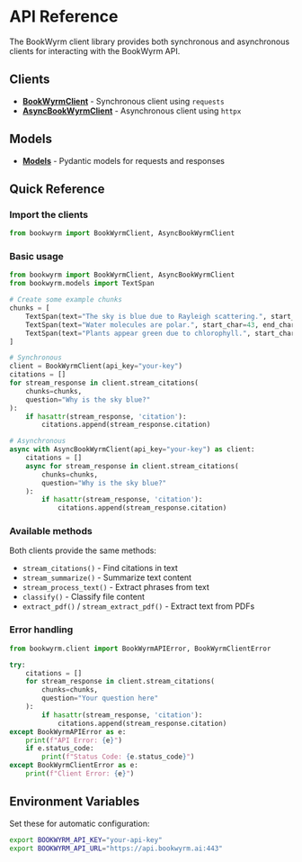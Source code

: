 # API Reference

The BookWyrm client library provides both synchronous and asynchronous clients for interacting with the BookWyrm API.

## Clients

- **[BookWyrmClient](client.md)** - Synchronous client using `requests`
- **[AsyncBookWyrmClient](async-client.md)** - Asynchronous client using `httpx`

## Models

- **[Models](models.md)** - Pydantic models for requests and responses

## Quick Reference

### Import the clients

```python
from bookwyrm import BookWyrmClient, AsyncBookWyrmClient
```

### Basic usage

```python
from bookwyrm import BookWyrmClient, AsyncBookWyrmClient
from bookwyrm.models import TextSpan

# Create some example chunks
chunks = [
    TextSpan(text="The sky is blue due to Rayleigh scattering.", start_char=0, end_char=42),
    TextSpan(text="Water molecules are polar.", start_char=43, end_char=69),
    TextSpan(text="Plants appear green due to chlorophyll.", start_char=70, end_char=109)
]

# Synchronous
client = BookWyrmClient(api_key="your-key")
citations = []
for stream_response in client.stream_citations(
    chunks=chunks,
    question="Why is the sky blue?"
):
    if hasattr(stream_response, 'citation'):
        citations.append(stream_response.citation)

# Asynchronous
async with AsyncBookWyrmClient(api_key="your-key") as client:
    citations = []
    async for stream_response in client.stream_citations(
        chunks=chunks,
        question="Why is the sky blue?"
    ):
        if hasattr(stream_response, 'citation'):
            citations.append(stream_response.citation)
```

### Available methods

Both clients provide the same methods:

- `stream_citations()` - Find citations in text
- `stream_summarize()` - Summarize text content
- `stream_process_text()` - Extract phrases from text
- `classify()` - Classify file content
- `extract_pdf()` / `stream_extract_pdf()` - Extract text from PDFs

### Error handling

```python
from bookwyrm.client import BookWyrmAPIError, BookWyrmClientError

try:
    citations = []
    for stream_response in client.stream_citations(
        chunks=chunks,
        question="Your question here"
    ):
        if hasattr(stream_response, 'citation'):
            citations.append(stream_response.citation)
except BookWyrmAPIError as e:
    print(f"API Error: {e}")
    if e.status_code:
        print(f"Status Code: {e.status_code}")
except BookWyrmClientError as e:
    print(f"Client Error: {e}")
```

## Environment Variables

Set these for automatic configuration:

```bash
export BOOKWYRM_API_KEY="your-api-key"
export BOOKWYRM_API_URL="https://api.bookwyrm.ai:443"
```
